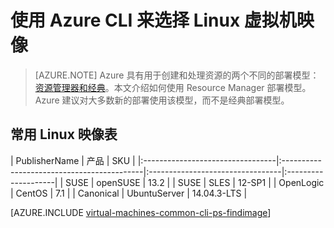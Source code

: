 <properties
   pageTitle="导航和选择 Linux VM 映像 | Azure"
   description="了解在使用资源管理器部署模型创建 Azure 虚拟机时如何确定映像的确定发布者、产品和 SKU。"
   services="virtual-machines-linux"
   documentationCenter=""
   authors="squillace"
   manager="timlt"
   editor=""
   tags="azure-resource-manager"
   />

<tags
   ms.service="virtual-machines-linux"
   ms.date="08/23/2016"
   wacn.date="10/25/2016"/>

# 使用 Azure CLI 来选择 Linux 虚拟机映像

> [AZURE.NOTE] Azure 具有用于创建和处理资源的两个不同的部署模型：[资源管理器和经典](/documentation/articles/resource-manager-deployment-model/)。本文介绍如何使用 Resource Manager 部署模型。Azure 建议对大多数新的部署使用该模型，而不是经典部署模型。

## 常用 Linux 映像表

| PublisherName | 产品 | SKU |
|:---------------------------------|:-------------------------------------------|:---------------------------------|:--------------------|
| SUSE                             | openSUSE                                   | 13.2                             |
| SUSE                             | SLES                                       | 12-SP1                           |
| OpenLogic                        | CentOS                                     | 7.1                              |
| Canonical                        | UbuntuServer                               | 14.04.3-LTS                      |

[AZURE.INCLUDE [virtual-machines-common-cli-ps-findimage](../../includes/virtual-machines-common-cli-ps-findimage.md)]

<!---HONumber=Mooncake_0118_2016-->
